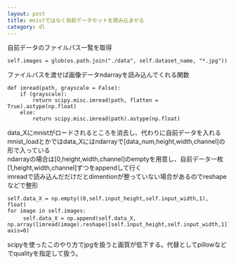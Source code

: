 ```yaml
---
layout: post
title: mnistではなく自前データセットを読み込ませる
category: dl
---
```


自前データのファイルパス一覧を取得
```
self.images = glob(os.path.join("./data", self.dataset_name, "*.jpg"))
```
ファイルパスを渡せば画像データndarrayを読み込んでくれる関数
```
def imread(path, grayscale = False):
    if (grayscale):
        return scipy.misc.imread(path, flatten = True).astype(np.float)
    else:
        return scipy.misc.imread(path).astype(np.float)
```

data_Xにmnistがロードされるところを消去し、代わりに自前データを入れる  
mnist_loadとかではdata_Xにはndarrayで[data_num,height,width,channel]の形で入っている  
ndarrayの場合は[0,height,width,channel]のemptyを用意し、自前データ一枚[1,height,width,channel]ずつをappendして行く  
imreadで読み込んだだけだとdimentionが整っていない場合があるのでreshapeなどで整形
```
self.data_X = np.empty((0,self.input_height,self.input_width,1), float)
for image in self.images:
　　　self.data_X = np.append(self.data_X, np.array([imread(image).reshape([self.input_height,self.input_width,1])]), axis=0)
```

scipyを使ったこのやり方でjpgを扱うと画質が低下する。代替としてpillowなどでqualityを指定して扱う。
